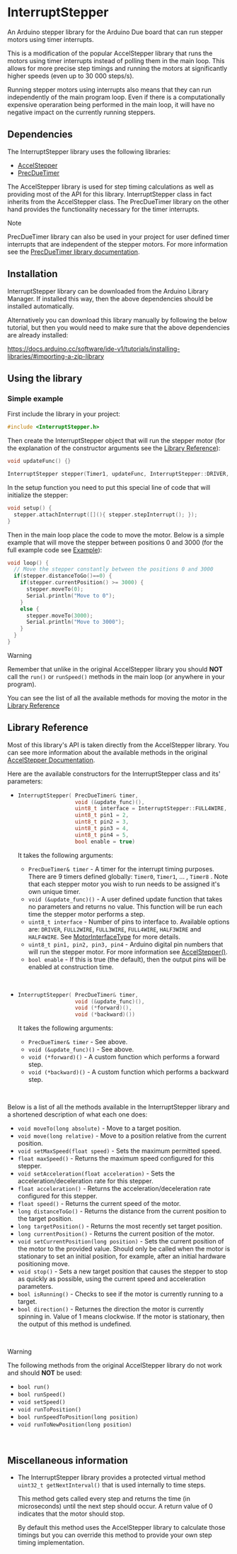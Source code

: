 # InterruptStepper

An Arduino stepper library for the Arduino Due board that can run stepper motors using timer interrupts.

This is a modification of the popular AccelStepper library that runs the motors using timer interrupts instead of polling them in the main loop. This allows for more precise step timings and running the motors at significantly higher speeds (even up to 30 000 steps/s).

Running stepper motors using interrupts also means that they can run independently of the main program loop. Even if there is a computationally expensive operaration being performed in the main loop, it will have no negative impact on the currently running steppers.

## Dependencies

The InterruptStepper library uses the following libraries:

- [AccelStepper](https://github.com/waspinator/AccelStepper)
- [PrecDueTimer](https://github.com/KriBielinski/PrecDueTimer)

The AccelStepper library is used for step timing calculations as well as providing most of the API for this library. InterruptStepper class in fact inherits from the AccelStepper class. The PrecDueTimer library on the other hand provides the functionality necessary for the timer interrupts.

> [!NOTE]
> PrecDueTimer library can also be used in your project for user defined timer interrupts that are independent of the stepper motors. For more information see the [PrecDueTimer library documentation](https://github.com/KriBielinski/PrecDueTimer).

## Installation

InterruptStepper library can be downloaded from the Arduino Library Manager. If installed this way, then the above dependencies should be installed automatically.

Alternatively you can download this library manually by following the below tutorial, but then you would need to make sure that the above dependencies are already installed:

https://docs.arduino.cc/software/ide-v1/tutorials/installing-libraries/#importing-a-zip-library

## Using the library

### Simple example

First include the library in your project:

```c++
#include <InterruptStepper.h>
```

Then create the InterruptStepper object that will run the stepper motor  (for the explanation of the constructor arguments see the [Library Reference](#library-reference)):

```c++
void updateFunc() {}

InterruptStepper stepper(Timer1, updateFunc, InterruptStepper::DRIVER, 2, 3);
```

In the setup function you need to put this special line of code that will initialize the stepper:

```c++
void setup() {
  stepper.attachInterrupt([](){ stepper.stepInterrupt(); });
}
```

Then in the main loop place the code to move the motor. Below is a simple example that will move the stepper between positions 0 and 3000 (for the full example code see [Example](examples/Simple/Simple.ino)):

```c++
void loop() {
  // Move the stepper constantly between the positions 0 and 3000
  if(stepper.distanceToGo()==0) {
    if(stepper.currentPosition() >= 3000) {
      stepper.moveTo(0);
      Serial.println("Move to 0");
    }
    else {
      stepper.moveTo(3000);
      Serial.println("Move to 3000");
    }
  }
}
```

> [!WARNING]
> Remember that unlike in the original AccelStepper library you should **NOT** call the `run()` or `runSpeed()` methods in the main loop (or anywhere in your program).

You can see the list of all the available methods for moving the motor in the [Library Reference](#library-reference) 

## Library Reference

Most of this library's API is taken directly from the AccelStepper library. You can see more information about the available methods in the original [AccelStepper Documentation](http://www.airspayce.com/mikem/arduino/AccelStepper/classAccelStepper.html).

Here are the available constructors for the InterruptStepper class and its' parameters:

- ```c++
  InterruptStepper( PrecDueTimer& timer, 
                    void (&update_func)(), 
                    uint8_t interface = InterruptStepper::FULL4WIRE, 
                    uint8_t pin1 = 2, 
                    uint8_t pin2 = 3, 
                    uint8_t pin3 = 4, 
                    uint8_t pin4 = 5, 
                    bool enable = true) 
  ```

  It takes the following arguments:

  - `PrecDueTimer& timer` - A timer for the interrupt timing purposes. There are 9 timers defined globally: `Timer0`, `Timer1`, ... , `Timer8` . Note that each stepper motor you wish to run needs to be assigned it's own unique timer.
  - `void (&update_func)()` - A user defined update function that takes no parameters and returns no value. This function will be run each time the stepper motor performs a step.
  - `uint8_t interface` - Number of pins to interface to. Available options     are: `DRIVER`, `FULL2WIRE`, `FULL3WIRE`, `FULL4WIRE`, `HALF3WIRE` and `HALF4WIRE`. See [MotorInterfaceType](http://www.airspayce.com/mikem/arduino/AccelStepper/classAccelStepper.html#a73bdecf1273d98d8c5fbcb764cabeea5) for more details.
  - `uint8_t pin1, pin2, pin3, pin4` - Arduino digital pin numbers that will run the stepper motor. For more information see [AccelStepper()](http://www.airspayce.com/mikem/arduino/AccelStepper/classAccelStepper.html#a3bc75bd6571b98a6177838ca81ac39ab).
  - `bool enable` - If this is true (the default), then the output pins will be enabled at construction time.

<br/>

- ```c++
  InterruptStepper( PrecDueTimer& timer,
                    void (&update_func)(),
                    void (*forward)(), 
                    void (*backward)())
  ```
  It takes the following arguments:

  - `PrecDueTimer& timer` - See above.
  - `void (&update_func)()` - See above.
  - `void (*forward)()` - A custom function which performs a forward step.
  - `void (*backward)()` - A custom function which performs a backward step.

<br/>

Below is a list of all the methods available in the InterruptStepper library and a shortened description of what each one does:

  - `void moveTo(long absolute)` - Move to a target position.
  - `void move(long relative)` - Move to a position relative from the current position.
  - `void setMaxSpeed(float speed)` - Sets the maximum permitted speed.
  - `float maxSpeed()` - Returns the maximum speed configured for this stepper.
  - `void setAcceleration(float acceleration)` - Sets the acceleration/deceleration rate for this stepper.
  - `float acceleration()` - Returns the acceleration/deceleration rate configured for this stepper.
  - `float speed()` - Returns the current speed of the motor.
  - `long distanceToGo()` - Returns the distance from the current position to the target position.
  - `long targetPosition()` - Returns the most recently set target position.
  - `long currentPosition()` - Returns the current position of the motor.
  - `void setCurrentPosition(long position)` - Sets the current position of the motor to the provided value. Should only be called when the motor is     stationary to set an initial position, for example, after an initial hardware positioning move.
  - `void stop()` - Sets a new target position that causes the stepper to stop as quickly as possible, using the current speed and acceleration parameters.
  - `bool isRunning()` - Checks to see if the motor is currently running to a target.
  - `bool direction()` - Returnes the direction the motor is currently spinning in. Value of 1 means clockwise. If the motor is stationary, then
  the output of this method is undefined.

<br/>

> [!WARNING]
> The following methods from the original AccelStepper library do not work and should **NOT** be used:
>
> - `bool run()`
> - `bool runSpeed()`
> - `void setSpeed()`
> - `void runToPosition()`
> - `bool runSpeedToPosition(long position)`
> - `void runToNewPosition(long position)`

<br/>


## Miscellaneous information

- The InterruptStepper library provides a protected virtual method `uint32_t getNextInterval()` that is used internally to time steps.

  This method gets called every step and returns the time (in microseconds) until the next step should occur. A return value of 0 indicates that the motor should stop.

  By default this method uses the AccelStepper library to calculate those timings but you can override this method to provide your own step timing implementation.
